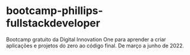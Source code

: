 # bootcamp-phillips-fullstackdeveloper
Bootcamp gratuito da Digital Innovation One para aprender a criar aplicações e projetos do zero ao código final. De março a junho de 2022.
